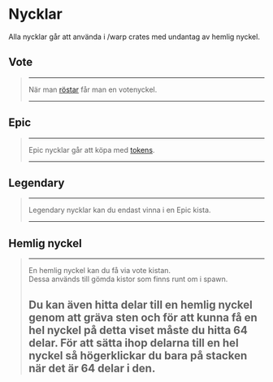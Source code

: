 # Nycklar
Alla nycklar går att använda i /warp crates med undantag av hemlig nyckel.

## Vote
>---
>När man [röstar](?id=rösta) får man en votenyckel.  
>
>---

## Epic
>---
>Epic nycklar går att köpa med [tokens](tokens).  
>
>---

## Legendary
>---
>Legendary nycklar kan du endast vinna i en Epic kista.  
>
>---

## Hemlig nyckel
>---
>En hemlig nyckel kan du få via vote kistan.  
>Dessa används till gömda kistor som finns runt om i spawn.  
>
>Du kan även hitta delar till en hemlig nyckel genom att gräva sten och för att kunna få en hel nyckel på detta viset måste du hitta 64 delar.
>För att sätta ihop delarna till en hel nyckel så högerklickar du bara på stacken när det är 64 delar i den.
>---
